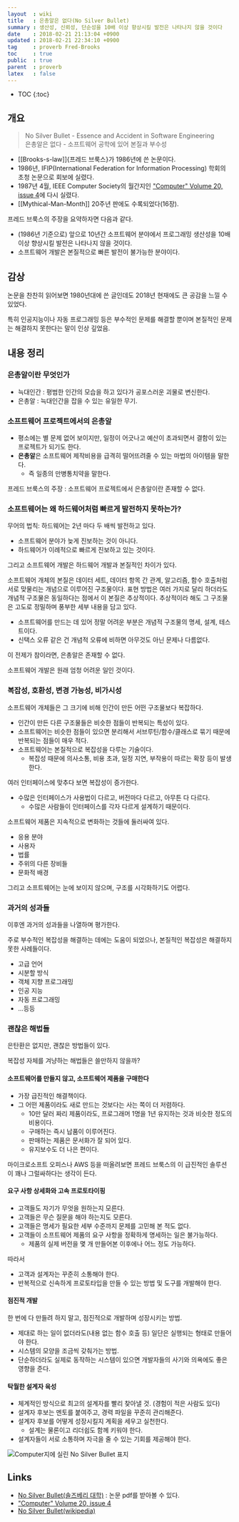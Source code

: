 ```yaml
---
layout  : wiki
title   : 은총알은 없다(No Silver Bullet)
summary : 생산성, 신뢰성, 단순성을 10배 이상 향상시킬 발전은 나타나지 않을 것이다
date    : 2018-02-21 21:13:04 +0900
updated : 2018-02-21 22:34:10 +0900
tag     : proverb Fred-Brooks
toc     : true
public  : true
parent  : proverb
latex   : false
---
```

* TOC
{:toc}

## 개요

> No Silver Bullet - Essence and Accident in Software Engineering  
> 은총알은 없다 - 소프트웨어 공학에 있어 본질과 부수성

* [[Brooks-s-law]]{프레드 브룩스}가 1986년에 쓴 논문이다.
* 1986년, IFIP(International Federation for Information Processing) 학회의 초청 논문으로 회보에 실렸다.
* 1987년 4월, IEEE Computer Society의 월간지인 ["Computer" Volume 20, issue 4](http://ieeexplore.ieee.org/document/1663532/ )에 다시 실렸다.
* [[Mythical-Man-Month]] 20주년 판에도 수록되었다(16장).


프레드 브룩스의 주장을 요약하자면 다음과 같다.

* (1986년 기준으로) 앞으로 10년간 소프트웨어 분야에서 프로그래밍 생산성을 10배 이상 향상시킬 발전은 나타나지 않을 것이다.
* 소프트웨어 개발은 본질적으로 빠른 발전이 불가능한 분야이다.

## 감상

논문을 찬찬히 읽어보면 1980년대에 쓴 글인데도 2018년 현재에도 큰 공감을 느낄 수 있었다.

특히 인공지능이나 자동 프로그래밍 등은 부수적인 문제를 해결할 뿐이며 본질적인 문제는 해결하지 못한다는 말이 인상 깊었음.


## 내용 정리

### 은총알이란 무엇인가

* 늑대인간 : 평범한 인간의 모습을 하고 있다가 공포스러운 괴물로 변신한다.
* 은총알 : 늑대인간을 잡을 수 있는 유일한 무기.

### 소프트웨어 프로젝트에서의 은총알

* 평소에는 별 문제 없어 보이지만, 일정이 어긋나고 예산이 초과되면서 결함이 있는 프로젝트가 되기도 한다.
* **은총알**은 소프트웨어 제작비용을 급격히 떨어뜨려줄 수 있는 마법의 아이템을 말한다.
    * 즉 일종의 만병통치약을 말한다.

프레드 브룩스의 주장 : 소프트웨어 프로젝트에서 은총알이란 존재할 수 없다.



### 소프트웨어는 왜 하드웨어처럼 빠르게 발전하지 못하는가?

무어의 법칙: 하드웨어는 2년 마다 두 배씩 발전하고 있다.

* 소프트웨어 분야가 늦게 진보하는 것이 아니다.
* 하드웨어가 이례적으로 빠르게 진보하고 있는 것이다.

그리고 소프트웨어 개발은 하드웨어 개발과 본질적인 차이가 있다.

>
소프트웨어 개체의 본질은 데이터 세트, 데이터 항목 간 관계, 알고리즘, 함수 호출처럼 서로 맞물리는 개념으로 이루어진 구조물이다.
표현 방법은 여러 가지로 달리 하더라도 개념적 구조물은 동일하다는 점에서 이 본질은 추상적이다.
추상적이라 해도 그 구조물은 고도로 정밀하며 풍부한 세부 내용을 담고 있다.

* 소프트웨어를 만드는 데 있어 정말 어려운 부분은 개념적 구조물의 명세, 설계, 테스트이다.
* 신택스 오류 같은 건 개념적 오류에 비하면 아무것도 아닌 문제나 다름없다.

이 전제가 참이라면, 은총알은 존재할 수 없다.

소프트웨어 개발은 원래 엄청 어려운 일인 것이다.

### 복잡성, 호환성, 변경 가능성, 비가시성

소프트웨어 개체들은 그 크기에 비해 인간이 만든 어떤 구조물보다 복잡하다.

* 인간이 만든 다른 구조물들은 비슷한 점들이 반복되는 특성이 있다.
* 소프트웨어는 비슷한 점들이 있으면 분리해서 서브루틴/함수/클래스로 묶기 때문에 반복되는 점들이 매우 적다.
* 소프트웨어는 본질적으로 복잡성을 다루는 기술이다.
    * 복잡성 때문에 의사소통, 비용 초과, 일정 지연, 부작용이 따르는 확장 등이 발생한다.

여러 인터페이스에 맞추다 보면 복잡성이 증가한다.

* 수많은 인터페이스가 사용법이 다르고, 버전마다 다르고, 아무튼 다 다르다.
    * 수많은 사람들이 인터페이스를 각자 다르게 설계하기 때문이다.

소프트웨어 제품은 지속적으로 변화하는 것들에 둘러싸여 있다.

* 응용 분야
* 사용자
* 법률
* 주위의 다른 장비들
* 문화적 배경

그리고 소프트웨어는 눈에 보이지 않으며, 구조를 시각화하기도 어렵다.

### 과거의 성과들

이후엔 과거의 성과들을 나열하며 평가한다.

주로 부수적인 복잡성을 해결하는 데에는 도움이 되었으나, 본질적인 복잡성은 해결하지 못한 사례들이다.

* 고급 언어
* 시분할 방식
* 객체 지향 프로그래밍
* 인공 지능
* 자동 프로그래밍
* ...등등


### 괜찮은 해법들

은탄환은 없지만, 괜찮은 방법들이 있다.

복잡성 자체를 겨냥하는 해법들은 쓸만하지 않을까?

#### 소프트웨어를 만들지 않고, 소프트웨어 제품을 구매한다

* 가장 급진적인 해결책이다.
* 그 어떤 제품이라도 새로 만드는 것보다는 사는 쪽이 더 저렴하다.
    * 10만 달러 짜리 제품이라도, 프로그래머 1명을 1년 유지하는 것과 비슷한 정도의 비용이다.
    * 구매하는 즉시 납품이 이루어진다.
    * 판매하는 제품은 문서화가 잘 되어 있다.
    * 유지보수도 더 나은 편이다.

마이크로소프트 오피스나 AWS 등을 떠올려보면 프레드 브룩스의 이 급진적인 솔루션이 꽤나 그럴싸하다는 생각이 든다.

#### 요구 사항 상세화와 고속 프로토타이핑

* 고객들도 자기가 무엇을 원하는지 모른다.
* 고객들은 무슨 질문을 해야 하는지도 모른다.
* 고객들은 명세가 필요한 세부 수준까지 문제를 고민해 본 적도 없다.
* 고객들이 소프트웨어 제품의 요구 사항을 정확하게 명세하는 일은 불가능하다.
    * 제품의 실제 버전을 몇 개 만들어본 이후에나 어느 정도 가능하다.

따라서

* 고객과 설계자는 꾸준히 소통해야 한다.
* 반복적으로 신속하게 프로토타입을 만들 수 있는 방법 및 도구를 개발해야 한다.

#### 점진적 개발

한 번에 다 만들려 하지 말고, 점진적으로 개발하며 성장시키는 방법.

* 제대로 하는 일이 없더라도(내용 없는 함수 호출 등) 일단은 실행되는 형태로 만들어야 한다.
* 시스템의 모양을 조금씩 갖춰가는 방법.
* 단순하더라도 실제로 동작하는 시스템이 있으면 개발자들의 사기와 의욕에도 좋은 영향을 준다.

#### 탁월한 설계자 육성

* 체계적인 방식으로 최고의 설계자를 빨리 찾아낼 것. (경험이 적은 사람도 있다)
* 설계자 후보는 멘토를 붙여주고, 경력 파일을 꾸준히 관리해준다.
* 설계자 후보를 어떻게 성장시킬지 계획을 세우고 실천한다.
    * 설계는 물론이고 리더쉽도 함께 키워야 한다.
* 설계자들이 서로 소통하며 자극을 줄 수 있는 기회를 제공해야 한다.



![Computer지에 실린 No Silver Bullet 표지](/wiki-img/papers/no-silver-bullet.jpg)


## Links

* [No Silver Bullet(솔즈베리 대학)](http://faculty.salisbury.edu/~xswang/Research/Papers/SERelated/no-silver-bullet.pdf) : 논문 pdf를 받아볼 수 있다.
* ["Computer" Volume 20, issue 4](http://ieeexplore.ieee.org/document/1663532/ )
* [No Silver Bullet(wikipedia)](https://en.wikipedia.org/wiki/No_Silver_Bullet)
